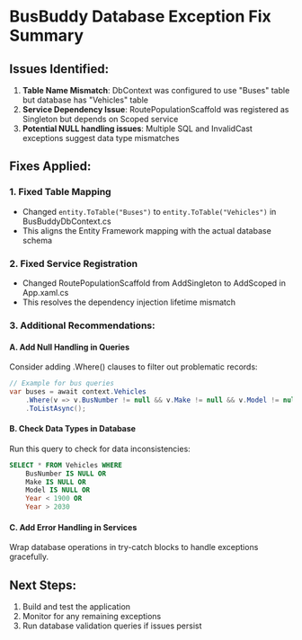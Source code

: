 # BusBuddy Database Exception Fix Summary

## Issues Identified:

1. **Table Name Mismatch**: DbContext was configured to use "Buses" table but database has "Vehicles" table
2. **Service Dependency Issue**: RoutePopulationScaffold was registered as Singleton but depends on Scoped service
3. **Potential NULL handling issues**: Multiple SQL and InvalidCast exceptions suggest data type mismatches

## Fixes Applied:

### 1. Fixed Table Mapping
- Changed `entity.ToTable("Buses")` to `entity.ToTable("Vehicles")` in BusBuddyDbContext.cs
- This aligns the Entity Framework mapping with the actual database schema

### 2. Fixed Service Registration
- Changed RoutePopulationScaffold from AddSingleton to AddScoped in App.xaml.cs
- This resolves the dependency injection lifetime mismatch

### 3. Additional Recommendations:

#### A. Add Null Handling in Queries
Consider adding .Where() clauses to filter out problematic records:

```csharp
// Example for bus queries
var buses = await context.Vehicles
    .Where(v => v.BusNumber != null && v.Make != null && v.Model != null)
    .ToListAsync();
```

#### B. Check Data Types in Database
Run this query to check for data inconsistencies:

```sql
SELECT * FROM Vehicles WHERE 
    BusNumber IS NULL OR 
    Make IS NULL OR 
    Model IS NULL OR 
    Year < 1900 OR 
    Year > 2030
```

#### C. Add Error Handling in Services
Wrap database operations in try-catch blocks to handle exceptions gracefully.

## Next Steps:
1. Build and test the application
2. Monitor for any remaining exceptions
3. Run database validation queries if issues persist
